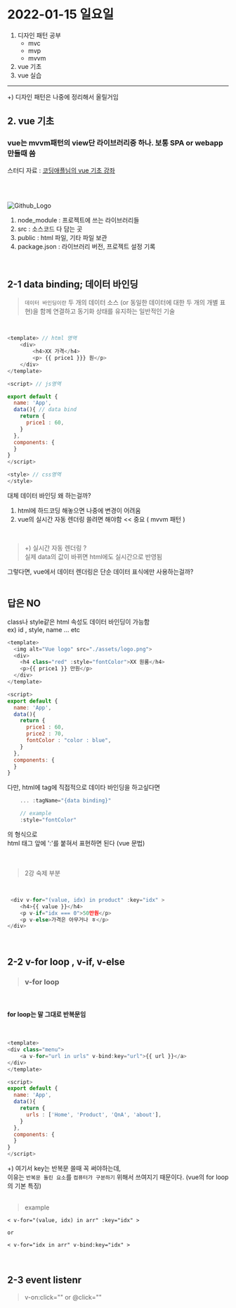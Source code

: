 # 2022-01-15 일요일

1. 디자인 패턴 공부
   - mvc
   - mvp
   - mvvm
2. vue 기초
3. vue 실습

- - - 

+) 디자인 패턴은 나중에 정리해서 올릴거임


## 2. vue 기초

### vue는 mvvm패턴의 view단 라이브러리중 하나. 보통 SPA or webapp만들때 씀


스터디 자료 :
[코딩애플님의 vue 기초 강좌](https://www.youtube.com/watch?v=-tVaahsXpwk&list=PLfLgtT94nNq3Br68sEe26jkOqCPK_8UQ-)


<br>
<br>

![Github_Logo](./img/vue1.png)  

1. node_module : 프로젝트에 쓰는 라이브러리들
2. src : 소스코드 다 담는 곳
3. public : html 파일, 기타 파일 보관
4. package.json : 라이브러리 버전, 프로젝트 설정 기록

<br>

## 2-1 data binding; 데이터 바인딩
> `데이터 바인딩이란` 두 개의 데이터 소스 (or 동일한 데이터에 대한 두 개의 개별 표현)을 함께 연결하고 동기화 상태를 유지하는 일반적인 기술
<br>

```javascript
<template> // html 영역
    <div>
        <h4>XX 가격</h4>
        <p> {{ price1 }}} 원</p>
    </div>
</template>

<script> // js영역

export default {
  name: 'App',
  data(){ // data bind
    return {
      price1 : 60,
    }
  },
  components: {
  }
}
</script>

<style> // css영역
</style>
```

대체 데이터 바인딩 왜 하는걸까? 

1. html에 하드코딩 해놓으면 나중에 변경이 어려움 
2. vue의 실시간 자동 렌더링 쓸려면 해야함 << 중요 
   ( mvvm 패턴 )

<br>

> +) 실시간 자동 렌더링 ? <br>
> 실제 data의 값이 바뀌면 html에도 실시간으로 반영됨

그렇다면, vue에서 데이터 렌더링은 단순 데이터 표식에만 사용하는걸까? 
<br>
<br>

## <b>답은 NO</b>

class나 style같은 html 속성도 데이터 바인딩이 가능함
<br>
ex) id , style, name ... etc
<br>

```javascript
<template>
  <img alt="Vue logo" src="./assets/logo.png">
  <div>
    <h4 class="red" :style="fontColor">XX 원룸</h4>
    <p>{{ price1 }} 만원</p>
  </div>
</template>

<script>
export default {
  name: 'App',
  data(){
    return {
      price1 : 60,
      price2 : 70,
      fontColor : "color : blue",
    }
  },
  components: {
  }
}
```

다만, html에 tag에 직접적으로 데이타 바인딩을 하고싶다면<br>

```javascript
    ... :tagName="{data binding}"

    // example
    :style="fontColor"
```


의 형식으로 <br>
html 태그 앞에 ':'를 붙혀서 표현하면 된다
(vue 문법)
<br><br><br>


> 2강 숙제 부분
<br>

```javascript
 <div v-for="(value, idx) in product" :key="idx" >
    <h4>{{ value }}</h4>
    <p v-if="idx === 0">50만원</p>
    <p v-else>가격은 아무거나 ㅎ</p>
</div>
```
<br>

## 2-2 v-for loop , v-if, v-else
> ### v-for loop
<br>

#### for loop는 말 그대로 반복문임 <br>
<br>

```javascript
<template>
<div class="menu">
    <a v-for="url in urls" v-bind:key="url">{{ url }}</a>
</div>
</template>

<script>
export default {
  name: 'App',
  data(){
    return {
      urls : ['Home', 'Product', 'QnA', 'about'],
    }
  },
  components: {
  }
}
</script>
```

+) 
여기서 key는 반복문 쓸때 꼭 써야하는데, <br>
이유는 `반복문 돌린 요소`를 `컴퓨터가 구분하기` 위해서 쓰여지기 때문이다. (vue의 for loop의 기본 특징) <br><br>

>example
```
< v-for="(value, idx) in arr" :key="idx" >

or

< v-for="idx in arr" v-bind:key="idx" >
```

<br>

## 2-3 event listenr 
> v-on:click="" or @click=""

